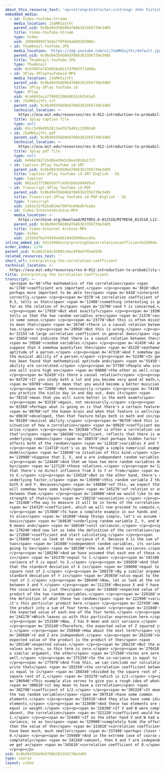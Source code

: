 ```yaml
---
about_this_resource_text: '<p><strong>Instructor:</strong> John Tsitsiklis</p>'
embedded_media:
  - id: Video-YouTube-Stream
    media_location: J3aMHIajtFc
    parent_uid: 9c0bd94356b96d7686363356739e3405
    title: Video-YouTube-Stream
    type: Video
    uid: 2d80d989971bde7f0f8d4a60d18590bc
  - id: Thumbnail-YouTube-JPG
    media_location: 'https://img.youtube.com/vi/J3aMHIajtFc/default.jpg'
    parent_uid: 9c0bd94356b96d7686363356739e3405
    title: Thumbnail-YouTube-JPG
    type: Thumbnail
    uid: 0c87007e7818058a021fd76855f1d40a
  - id: 3Play-3PlayYouTubeid-MP4
    media_location: J3aMHIajtFc
    parent_uid: 9c0bd94356b96d7686363356739e3405
    title: 3Play-3Play YouTube id
    type: 3Play
    uid: 4ca6043aca778892190dd616162b41e5
  - id: J3aMHIajtFc.srt
    parent_uid: 9c0bd94356b96d7686363356739e3405
    technical_location: >-
      https://ocw.mit.edu/resources/res-6-012-introduction-to-probability-spring-2018/part-i-the-fundamentals/interpreting-the-correlation-coefficient/J3aMHIajtFc.srt
    title: 3play caption file
    type: null
    uid: 65cc549b0952011e4f67b491c1389249
  - id: J3aMHIajtFc.pdf
    parent_uid: 9c0bd94356b96d7686363356739e3405
    technical_location: >-
      https://ocw.mit.edu/resources/res-6-012-introduction-to-probability-spring-2018/part-i-the-fundamentals/interpreting-the-correlation-coefficient/J3aMHIajtFc.pdf
    title: 3play pdf file
    type: null
    uid: 649663827cbdbbe99e528ee302da172f
  - id: Caption-3Play YouTube id-SRT
    parent_uid: 9c0bd94356b96d7686363356739e3405
    title: Caption-3Play YouTube id-SRT-English - US
    type: Caption
    uid: 801a327f206b597f14d916da399405af
  - id: Transcript-3Play YouTube id-PDF
    parent_uid: 9c0bd94356b96d7686363356739e3405
    title: Transcript-3Play YouTube id-PDF-English - US
    type: Transcript
    uid: 2a62e31f02bd834af90fdc04bdb7ea8a
  - id: Video-InternetArchive-MP4
    media_location: >-
      https://archive.org/download/MITRES.6-012S18/MITRES6_012S18_L12-10_300k.mp4
    parent_uid: 9c0bd94356b96d7686363356739e3405
    title: Video-Internet Archive-MP4
    type: Video
    uid: 123d3d78af4459e4db104d2008aecd4a
inline_embed_id: 43133060interpretingthecorrelationcoefficient6250044
order_index: 1176
parent_uid: 9ca6b310dc93095c9ac0f0e5f95e6930
related_resources_text: ''
short_url: interpreting-the-correlation-coefficient
technical_location: >-
  https://ocw.mit.edu/resources/res-6-012-introduction-to-probability-spring-2018/part-i-the-fundamentals/interpreting-the-correlation-coefficient
title: Interpreting the Correlation Coefficient
transcript: >-
  <p><span m='60'>The mathematics of the correlation</span> <span
  m='1740'>coefficient are important.</span> </p><p><span m='3810'>But it is
  perhaps more important to be able to</span> <span m='6410'>interpret it
  correctly.</span> </p><p><span m='8370'>A correlation coefficient of let's say
  0.5, tells us that</span> <span m='12400'>something interesting is going on as
  far as the relation of X</span> <span m='15790'>and Y is concerned.</span>
  </p><p><span m='17910'>But what exactly?</span> </p><p><span m='19300'>It
  tells us that the two random variables are</span> <span m='21570'>associated
  in some sense.</span> </p><p><span m='23770'>But this is often misinterpreted
  to mean that</span> <span m='26740'>there is a causal relation between the
  two.</span> </p><p><span m='29950'>But this is wrong.</span> </p><p><span
  m='32155'>A large correlation coefficient in general does</span> <span
  m='35950'>not indicate that there is a causal relation between the</span>
  <span m='39580'>random variables.</span> </p><p><span m='41450'>As an example,
  suppose that X somehow quantifies the</span> <span m='45220'>mathematical
  aptitude of a person.</span> </p><p><span m='47310'>And Y somehow quantifies
  the musical ability of a person.</span> </p><p><span m='52290'>In general, it
  has been found that mathematical aptitude and</span> <span m='55450'>musical
  ability are correlated.</span> </p><p><span m='57780'>People who score high on
  one will score high on</span> <span m='60800'>the other as well.</span>
  </p><p><span m='62420'>Is there a causal relation?</span> </p><p><span
  m='64720'>If you study math a lot and you become very good at math,</span>
  <span m='69789'>does it mean that you would become a better musician?</span>
  </p><p><span m='72890'>Not necessarily.</span> </p><p><span m='74140'>Or if
  you practice the violin day in and day out, does it</span> <span
  m='78210'>mean that you will score better in the math exam?</span>
  </p><p><span m='81510'>Again, not necessarily.</span> </p><p><span
  m='83360'>Perhaps what is going on is that there's a certain feature</span>
  <span m='86760'>of the human brain and when that feature is well</span> <span
  m='89630'>developed, then that feature helps both in math and in</span> <span
  m='95289'>musical ability.</span> </p><p><span m='96750'>And this is a typical
  situation of how a correlation</span> <span m='99920'>coefficient may
  arise.</span> </p><p><span m='101940'>That is often a correlation coefficient
  that's</span> <span m='104340'>significant, reflects that there is an
  underlying common</span> <span m='108570'>but perhaps hidden factor that
  affects both of the random</span> <span m='112810'>variables X and Y.</span>
  </p><p><span m='114710'>Let's us go through a simple numerical example that
  models</span> <span m='118640'>a situation of this kind.</span> </p><p><span
  m='120980'>Suppose that Z, V, and w are independent random variables.</span>
  </p><p><span m='124440'>And that we have two more random variables defined
  by</span> <span m='127120'>these relations.</span> </p><p><span m='128490'>Not
  that there's no direct influence from X to Y or from</span> <span m='133110'>Y
  to X.</span> </p><p><span m='134520'>But on the other hand, there's a common
  underlying factor,</span> <span m='136990'>this random variable Z that affects
  both X and Y. Because</span> <span m='140880'>of this, we expect that X and Y
  will somehow have some kind</span> <span m='145270'>of relation or association
  between them.</span> </p><p><span m='148000'>And we would like to measure the
  strength of that</span> <span m='150210'>association.</span> </p><p><span
  m='151460'>The way to measure it will be in terms of the correlation</span>
  <span m='154329'>coefficient, which we will now proceed to compute.</span>
  </p><p><span m='157800'>To have a complete example in our hands and in order
  to also</span> <span m='161890'>keep things simple, let's us assume that the
  basic</span> <span m='164630'>underlying random variable Z, V, and W all have
  0 means and</span> <span m='168540'>unit variances.</span> </p><p><span
  m='170240'>And now let us take the definition of the correlation</span> <span
  m='172880'>coefficient and start calculating.</span> </p><p><span
  m='176090'>Let us look at the variance of X. Because X is the sum of
  two</span> <span m='181600'>independent random variables, its variance is
  going to be</span> <span m='185300'>the sum of those variances.</span>
  </p><p><span m='188290'>And we have assumed that each one of those variances
  is</span> <span m='191370'>equal to 1.</span> </p><p><span m='192100'>So the
  variance of X is equal to 2.</span> </p><p><span m='195050'>And that implies
  that the standard deviation of X is</span> <span m='198000'>equal to the
  square root of 2.</span> </p><p><span m='200270'>By a similar argument, the
  standard deviation of Y is</span> <span m='203650'>also equal to the square
  root of 2.</span> </p><p><span m='206440'>Now, let us look at the covariance
  between X and Y.</span> </p><p><span m='211350'>Because X and Y have 0 means,
  the covariance is just the</span> <span m='216660'>expected value of the
  product of the two random variables.</span> </p><p><span m='220160'>And using
  the definition of what these two random</span> <span m='222990'>variables are,
  it's this particular product here.</span> </p><p><span m='227450'>We expand
  the product into a sum of four terms.</span> </p><p><span m='231040'>And take
  the expected value of each one of the four terms.</span> </p><p><span
  m='244170'>Which leaves us with this particular expression here.</span>
  </p><p><span m='251580'>Now, Z has 0 mean and unit variance.</span>
  </p><p><span m='255240'>Therefore, the expected value of Z squared is equal to
  1.</span> </p><p><span m='258940'>How about the next term?</span> </p><p><span
  m='260680'>V and Z are independent.</span> </p><p><span m='262240'>So the
  expected value of the product is the product of the</span> <span
  m='265140'>expected values.</span> </p><p><span m='266210'>But the expected
  values are zero, so this term is zero.</span> </p><p><span m='270410'>And with
  a similar argument, the other</span> <span m='272500'>terms are zero as
  well.</span> </p><p><span m='275150'>So the co-variance is equal to 1.</span>
  </p><p><span m='277970'>And from this, we can conclude our calculation and
  write that</span> <span m='283350'>the correlation coefficient between X and Y
  is equal to 1</span> <span m='288340'>divided by the square root of 2 times
  square root of 2,</span> <span m='293270'>which is 1/2.</span> </p><p><span
  m='296940'>This example also serves to give you a rough idea of what</span>
  <span m='300610'>it may mean to have a correlation</span> <span
  m='302790'>coefficient of 1/2.</span> </p><p><span m='305320'>It means that
  the two random variables</span> <span m='307510'>have some common
  elements.</span> </p><p><span m='310310'>And they also have some idiosyncratic
  elements.</span> </p><p><span m='313690'>And these two elements are roughly
  equal in weight.</span> </p><p><span m='318390'>If V and W were completely
  absent, the correlation</span> <span m='322220'>coefficient would have been
  1.</span> </p><p><span m='324405'>If on the other hand V and W had a huge
  variance, so as to</span> <span m='329900'>completely hide the effect of Z,
  then the value of the</span> <span m='333810'>correlation coefficient would
  have been much, much smaller</span> <span m='337490'>perhaps closer to
  0.</span> </p><p><span m='339480'>And in the extreme case of course where Z is
  completely</span> <span m='342260'>absent, then X and Y are independent, and
  we get a</span> <span m='345610'>correlation coefficient of 0.</span>
  </p><p></p>
uid: 9c0bd94356b96d7686363356739e3405
type: course
layout: video
---
```


